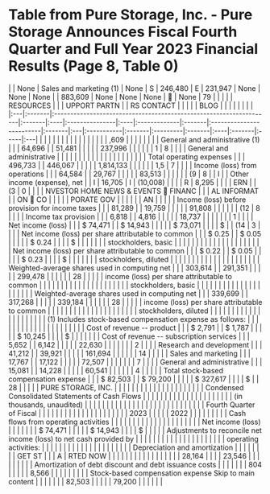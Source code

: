 # Table from Pure Storage, Inc. - Pure Storage Announces Fiscal Fourth Quarter and Full Year 2023 Financial Results (Page 8, Table 0)

|    | None   | Sales and marketing (1)                                            | None   | S   | 246,480        | E   | 231,947      | None   | None                     | None   |    | 883,609    | None   | None     | None   |    | None   | 79   |    |
|    |        | RESOURCES                                                          |        |     | UPPORT PARTN   |     | RS CONTACT   |        |                          |        |    | BLOG       |        |          |        |     |        |      |    |
|:---|:-------|:-------------------------------------------------------------------|:-------|:----|:---------------|:----|:-------------|:-------|:-------------------------|:-------|:---|:-----------|:-------|:---------|:-------|:----|:-------|:-----|:---|
|    |        |                                                                    |        |     |                |     |              |        |                          |        |    |            |        |          | ,609   |     |        |      |    |
|    |        | General and administrative (1)                                     |        |     | 64,696         |     | 51,481       |        |                          |        |    | 237,996    |        |          |        |     |        | 1    | 8  |
|    |        | General and administrative                                         |        |     |                |     |              |        |                          |        |    |            |        |          |        |     |        |      |    |
|    |        | Total operating expenses                                           |        |     | 496,733        |     | 446,067      |        |                          |        |    | 1,814,133  |        |          |        |     |        | 1,5  | 7  |
|    |        | Income (loss) from operations                                      |        |     | 64,584         |     | 29,767       |        |                          |        |    | 83,513     |        |          |        |     |        | (9   | 8  |
| I  |        | Other income (expense), net                                        |        | I   | 16,705         | I   | (10,008)     |        |                          |        | R  | 8,295      |        |          |        | ERN |        | (3   | 0  |
|    |        | NVESTOR HOME NEWS & EVENTS  FINANC                                |        |     | AL INFORMAT    |     | ON  CO      |        |                          |        |    | PORATE GOV |        |          |        |     |        | AN   |    |
|    |        | Income (loss) before provision for income taxes                    |        |     | 81,289         |     | 19,759       |        |                          |        |    | 91,808     |        |          |        |     |        | (12  | 8  |
|    |        | Income tax provision                                               |        |     | 6,818          |     | 4,816        |        |                          |        |    | 18,737     |        |          |        |     |        |      | 1  |
|    |        | Net income (loss)                                                  |        |     | $ 74,471       |     | $ 14,943     |        |                          |        |    | $ 73,071   |        |          |        | $   |        | (14  | 3  |
|    |        | Net income (loss) per share attributable to common                 |        |     | $ 0.25         |     | $ 0.05       |        |                          |        |    | $ 0.24     |        |          |        | $   |        |      |    |
|    |        | stockholders, basic                                                |        |     |                |     |              |        |                          |        |    |            |        |          |        |     |        |      |    |
|    |        | Net income (loss) per share attributable to common                 |        |     | $ 0.22         |     | $ 0.05       |        |                          |        |    | $ 0.23     |        |          |        | $   |        |      |    |
|    |        | stockholders, diluted                                              |        |     |                |     |              |        |                          |        |    |            |        |          |        |     |        |      |    |
|    |        | Weighted-average shares used in computing net                      |        |     | 303,614        |     | 291,351      |        |                          |        |    | 299,478    |        |          |        |     |        | 28   |    |
|    |        | income (loss) per share attributable to common                     |        |     |                |     |              |        |                          |        |    |            |        |          |        |     |        |      |    |
|    |        | stockholders, basic                                                |        |     |                |     |              |        |                          |        |    |            |        |          |        |     |        |      |    |
|    |        | Weighted-average shares used in computing net                      |        |     | 339,699        |     | 317,268      |        |                          |        |    | 339,184    |        |          |        |     |        | 28   |    |
|    |        | income (loss) per share attributable to common                     |        |     |                |     |              |        |                          |        |    |            |        |          |        |     |        |      |    |
|    |        | stockholders, diluted                                              |        |     |                |     |              |        |                          |        |    |            |        |          |        |     |        |      |    |
|    |        | (1) Includes stock-based compensation expense as follows:          |        |     |                |     |              |        |                          |        |    |            |        |          |        |     |        |      |    |
|    |        | Cost of revenue -- product                                         |        |     | $ 2,791        |     | $ 1,787      |        |                          |        |    | $ 10,245   |        |          |        | $   |        |      |    |
|    |        | Cost of revenue -- subscription services                           |        |     | 5,652          |     | 6,142        |        |                          |        |    | 22,630     |        |          |        |     |        |      | 2  |
|    |        | Research and development                                           |        |     | 41,212         |     | 39,921       |        |                          |        |    | 161,694    |        |          |        |     |        | 14   |    |
|    |        | Sales and marketing                                                |        |     | 17,767         |     | 17,122       |        |                          |        |    | 72,507     |        |          |        |     |        |      | 7  |
|    |        | General and administrative                                         |        |     | 15,081         |     | 14,228       |        |                          |        |    | 60,541     |        |          |        |     |        | 4    |    |
|    |        | Total stock-based compensation expense                             |        |     | $ 82,503       |     | $ 79,200     |        |                          |        |    | $ 327,617  |        |          |        | $   |        | 28   |    |
|    |        | PURE STORAGE, INC.                                                 |        |     |                |     |              |        |                          |        |    |            |        |          |        |     |        |      |    |
|    |        | Condensed Consolidated Statements of Cash Flows                    |        |     |                |     |              |        |                          |        |    |            |        |          |        |     |        |      |    |
|    |        | (in thousands, unaudited)                                          |        |     |                |     |              |        |                          |        |    |            |        |          |        |     |        |      |    |
|    |        |                                                                    |        |     |                |     |              |        | Fourth Quarter of Fiscal |        |    |            |        |          |        |     |        |      |    |
|    |        |                                                                    |        |     |                |     |              |        | 2023                     |        |    |            |        | 2022     |        |     |        |      |    |
|    |        | Cash flows from operating activities                               |        |     |                |     |              |        |                          |        |    |            |        |          |        |     |        |      |    |
|    |        | Net income (loss)                                                  |        |     |                |     |              |        | $ 74,471                 |        |    |            |        | $ 14,943 |        |     |        | $    |    |
|    |        | Adjustments to reconcile net income (loss) to net cash provided by |        |     |                |     |              |        |                          |        |    |            |        |          |        |     |        |      |    |
|    |        | operating activities:                                              |        |     |                |     |              |        |                          |        |    |            |        |          |        |     |        |      |    |
|    |        | Depreciation and amortization                                      |        |     |                |     |              |        |                          | GET ST |    |            | A      | RTED NOW |        |     |        |      |    |
|    |        |                                                                    |        |     |                |     |              |        |                          | 28,164 |    |            |        | 23,546   |        |     |        |      |    |
|    |        | Amortization of debt discount and debt issuance costs              |        |     |                |     |              |        | 804                      |        |    |            |        | 8,566    |        |     |        |      |    |
|    |        | Stock-based compensation expense Skip to main content              |        |     |                |     |              |        | 82,503                   |        |    |            |        | 79,200   |        |     |        |      |    |